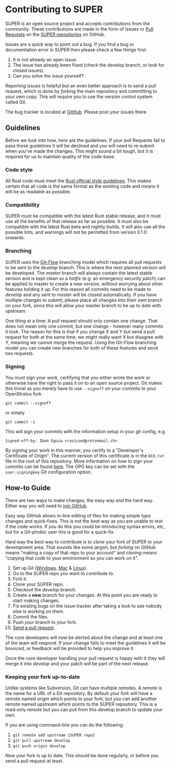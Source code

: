 # Contributing to SUPER #

SUPER is an open source project and accepts contributions from the community. These contributions
are made in the form of Issues or
[Pull Requests](https://help.github.com/articles/about-pull-requests/) on the
[SUPER repositories](https://github.com/SUPERAndroidAnalyzer) on GitHub.

Issues are a quick way to point out a bug. If you find a bug or documentation error in SUPER then
please check a few things first:

1. It is not already an open issue.
2. The issue has already been fixed (check the develop branch, or look for closed issues).
3. Can you solve the issue yourself?

Reporting issues is helpful but an even better approach is to send a pull request, which is done by
*forking* the main repository and committing to your own copy. This will require you to use the
version control system called Git.

The bug tracker is located at [GitHub](https://github.com/SUPERAndroidAnalyzer/super/issues).
Please post your issues there.

## Guidelines ##

Before we look into how, here are the guidelines. If your pull Requests fail to pass these
guidelines it will be declined and you will need to re-submit when you've made the changes. This
might sound a bit tough, but it is required for us to maintain quality of the code-base.

### Code style ###

All Rust code must meet the [Rust official style guidelines](https://doc.rust-lang.org/style/).
This makes certain that all code is the same format as the existing code and means it will be as
readable as possible.

### Compatibility ###

SUPER must be compatible with the latest Rust stable release, and it must use all the benefits of
that release as far as possible. It must also be compatible with the latest Rust beta and nightly
builds. It will also use all the possible lints, and warnings will not be permitted from version
0.1.0 onwards.

### Branching ###

SUPER uses the [Git-Flow](http://nvie.com/posts/a-successful-git-branching-model/) branching model
which requires all pull requests to be sent to the *develop* branch. This is where the next planned
version will be developed. The *master* branch will always contain the latest stable version and is
kept clean so a *hotfix* (e.g: an emergency security patch) can be applied to master to create a
new version, without worrying about other features holding it up. For this reason all commits need
to be made to *develop* and any sent to *master* will be closed automatically. If you have multiple
changes to submit, please place all changes into their own branch on your fork, since this will
allow your master branch to be up to date with upstream.

One thing at a time: A pull request should only contain one change. That does not mean only one
commit, but one change - however many commits it took. The reason for this is that if you change X
and Y but send a pull request for both at the same time, we might really want X but disagree with
Y, meaning we cannot merge the request. Using the Git-Flow branching model you can create new
branches for both of these features and send two requests.

### Signing ###

You must sign your work, certifying that you either wrote the work or otherwise have the right to
pass it on to an open source project. Git makes this trivial as you merely have to use `--signoff`
on your commits to your OpenStratos fork.

`git commit --signoff`

or simply

`git commit -s`

This will sign your commits with the information setup in your git config, e.g.

`Signed-off-by: Iban Eguia <razican@protonmail.ch>`

By signing your work in this manner, you certify to a "Developer's Certificate of Origin". The
current version of this certificate is in the `DCO.txt` file in the root of this repository. More
information on how to sign your commits can be found
[here](https://git-scm.com/book/en/v2/Git-Tools-Signing-Your-Work). The GPG key can be set with the
`user.signingkey` Git configuration option.

## How-to Guide ##

There are two ways to make changes, the easy way and the hard way. Either way you will need to
[join GitHub](https://github.com/join).

Easy way GitHub allows in-line editing of files for making simple typo changes and quick-fixes.
This is not the best way as you are unable to test if the code works. If you do this you could be
introducing syntax errors, etc, but for a Git-phobic user this is good for a quick-fix.

Hard way the best way to contribute is to *clone* your fork of SUPER to your development area. That
sounds like some jargon, but *forking* on GitHub means "making a copy of that repo to your account"
and *cloning* means "copying that code to your environment so you can work on it".

1. Set up Git ([Windows](https://help.github.com/articles/set-up-git/#platform-windows),
[Mac](https://help.github.com/articles/set-up-git/#platform-mac) &
[Linux](https://help.github.com/articles/set-up-git/#platform-linux)).
2. Go to the SUPER repo you want to contribute to.
3. Fork it.
4. Clone your SUPER repo.
5. Checkout the *develop* branch.
6. Create a **new** branch for your changes. At this point you are ready to start making changes.
6. Fix existing bugs on the issue tracker after taking a look to see nobody else is working on them.
7. Commit the files.
8. Push your branch to your fork.
9. [Send a pull request](https://help.github.com/articles/about-pull-requests/).

The core developers will now be alerted about the change and at least one of the team will respond.
If your change fails to meet the guidelines it will be bounced, or feedback will be provided to
help you improve it.

Once the core developer handling your pull request is happy with it they will merge it into
*develop* and your patch will be part of the next release.

### Keeping your fork up-to-date ###

Unlike systems like Subversion, Git can have multiple remotes. A remote is the name for a URL of a
Git repository. By default your fork will have a remote named *origin* which points to your fork,
but you can add another remote named *upstream* which points to the SUPER repository. This is a
read-only remote but you can pull from this develop branch to update your own.

If you are using command-line you can do the following:

1. `git remote add upstream {SUPER repo}`
2. `git pull upstream develop`
3. `git push origin develop`

Now your fork is up to date. This should be done regularly, or before you send a pull request at
least.
